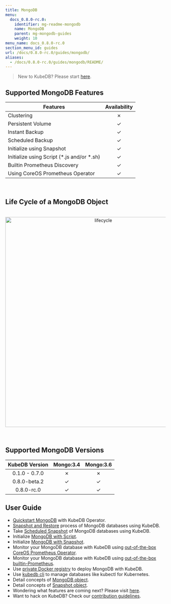 ```yaml
---
title: MongoDB
menu:
  docs_0.8.0-rc.0:
    identifier: mg-readme-mongodb
    name: MongoDB
    parent: mg-mongodb-guides
    weight: 10
menu_name: docs_0.8.0-rc.0
section_menu_id: guides
url: /docs/0.8.0-rc.0/guides/mongodb/
aliases:
  - /docs/0.8.0-rc.0/guides/mongodb/README/
---
```


> New to KubeDB? Please start [here](/docs/0.8.0-rc.0/concepts/README).

## Supported MongoDB Features

|Features                                     | Availability |
|---------------------------------------------|:------------:|
|Clustering                                   | &#10007;     |
|Persistent Volume                            | &#10003;     |
|Instant Backup                               | &#10003;     |
|Scheduled Backup                             | &#10003;     |
|Initialize using Snapshot                    | &#10003;     |
|Initialize using Script (\*.js and/or \*.sh) | &#10003;     |
|Builtin Prometheus Discovery                 | &#10003;     |
|Using CoreOS Prometheus Operator             | &#10003;     |

<br/>

## Life Cycle of a MongoDB Object

<p align="center">
  <img alt="lifecycle"  src="/docs/0.8.0-rc.0/images/mongodb/mgo-lifecycle.png" width="600" height="660">
</p>

<br/>

## Supported MongoDB Versions

| KubeDB Version | Mongo:3.4 | Mongo:3.6 |
|:--------------:|:---------:|:---------:|
| 0.1.0 - 0.7.0  | &#10007;  | &#10007;  |
| 0.8.0-beta.2   | &#10003;  | &#10003;  |
| 0.8.0-rc.0   | &#10003;  | &#10003;  |

## User Guide

- [Quickstart MongoDB](/docs/0.8.0-rc.0/guides/mongodb/quickstart/quickstart) with KubeDB Operator.
- [Snapshot and Restore](/docs/0.8.0-rc.0/guides/mongodb/snapshot/backup-and-restore) process of MongoDB databases using KubeDB.
- Take [Scheduled Snapshot](/docs/0.8.0-rc.0/guides/mongodb/snapshot/scheduled-backup) of MongoDB databases using KubeDB.
- Initialize [MongoDB with Script](/docs/0.8.0-rc.0/guides/mongodb/initialization/using-script).
- Initialize [MongoDB with Snapshot](/docs/0.8.0-rc.0/guides/mongodb/initialization/using-snapshot).
- Monitor your MongoDB database with KubeDB using [out-of-the-box CoreOS Prometheus Operator](/docs/0.8.0-rc.0/guides/mongodb/monitoring/using-coreos-prometheus-operator).
- Monitor your MongoDB database with KubeDB using [out-of-the-box builtin-Prometheus](/docs/0.8.0-rc.0/guides/mongodb/monitoring/using-builtin-prometheus).
- Use [private Docker registry](/docs/0.8.0-rc.0/guides/mongodb/private-registry/using-private-registry) to deploy MongoDB with KubeDB.
- Use [kubedb cli](/docs/0.8.0-rc.0/guides/mongodb/cli/cli) to manage databases like kubectl for Kubernetes.
- Detail concepts of [MongoDB object](/docs/0.8.0-rc.0/concepts/databases/mongodb).
- Detail concepts of [Snapshot object](/docs/0.8.0-rc.0/concepts/snapshot).
- Wondering what features are coming next? Please visit [here](/docs/0.8.0-rc.0/roadmap).
- Want to hack on KubeDB? Check our [contribution guidelines](/docs/0.8.0-rc.0/CONTRIBUTING).
